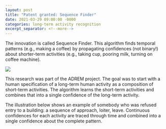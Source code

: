 ```yaml
---
layout: post
title: "Patent granted: Sequence Finder"
date: 2021-03-29 09:00:00 -0000
categories: long-term activity recognition
excerpt_separator: <!--more-->
---
```


The innovation is called Sequence Finder. 
This algorithm finds temporal patterns (e.g., making a coffee) by propagating confidences (not binary!) 
about shorter-term activities (e.g., taking cup, pooring milk, turning on coffee machine).

<img src="https://gertjanburghouts.github.io/pictures/sequence_finder.jpg">

<!--more-->

This research was part of the ADREM project. The goal was to start with a human specification 
of a long-term human activity as a composition of short-term activities. The algorithm learns the 
short-term activities and combines that into a single confidence of the long-term activity.

The illustration below shows an example of somebody who was refused entry to a building: 
a sequence of approach, loiter, leave. Continuous confidences for each activity are traced 
through time and combined into a single confidence about the complete pattern.
